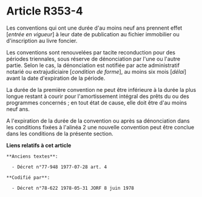 # Article R353-4

Les conventions qui ont une durée d'au moins neuf ans prennent effet [*entrée en vigueur*] à leur date de publication au
fichier immobilier ou d'inscription au livre foncier.

Les conventions sont renouvelées par tacite reconduction pour des périodes triennales, sous réserve de dénonciation par l'une
ou l'autre partie. Selon le cas, la dénonciation est notifiée par acte administratif notarié ou extrajudiciaire [*condition
de forme*], au moins six mois [*délai*] avant la date d'expiration de la période.

La durée de la première convention ne peut être inférieure à la durée la plus longue restant à courir pour l'amortissement
intégral des prêts du ou des programmes concernés ; en tout état de cause, elle doit être d'au moins neuf ans.

A l'expiration de la durée de la convention ou après sa dénonciation dans les conditions fixées à l'alinéa 2 une nouvelle
convention peut être conclue dans les conditions de la présente section.

**Liens relatifs à cet article**

	**Anciens textes**:

	  - Décret n°77-948 1977-07-28 art. 4

	**Codifié par**:

	  - Décret n°78-622 1978-05-31 JORF 8 juin 1978
